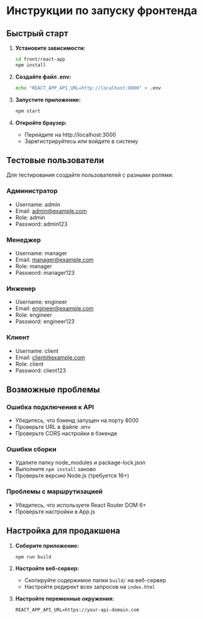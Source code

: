 # Инструкции по запуску фронтенда

## Быстрый старт

1. **Установите зависимости:**
   ```bash
   cd front/react-app
   npm install
   ```

2. **Создайте файл .env:**
   ```bash
   echo "REACT_APP_API_URL=http://localhost:8000" > .env
   ```

3. **Запустите приложение:**
   ```bash
   npm start
   ```

4. **Откройте браузер:**
   - Перейдите на http://localhost:3000
   - Зарегистрируйтесь или войдите в систему

## Тестовые пользователи

Для тестирования создайте пользователей с разными ролями:

### Администратор
- Username: admin
- Email: admin@example.com
- Role: admin
- Password: admin123

### Менеджер
- Username: manager
- Email: manager@example.com
- Role: manager
- Password: manager123

### Инженер
- Username: engineer
- Email: engineer@example.com
- Role: engineer
- Password: engineer123

### Клиент
- Username: client
- Email: client@example.com
- Role: client
- Password: client123

## Возможные проблемы

### Ошибка подключения к API
- Убедитесь, что бэкенд запущен на порту 8000
- Проверьте URL в файле .env
- Проверьте CORS настройки в бэкенде

### Ошибки сборки
- Удалите папку node_modules и package-lock.json
- Выполните `npm install` заново
- Проверьте версию Node.js (требуется 16+)

### Проблемы с маршрутизацией
- Убедитесь, что используете React Router DOM 6+
- Проверьте настройки в App.js

## Настройка для продакшена

1. **Соберите приложение:**
   ```bash
   npm run build
   ```

2. **Настройте веб-сервер:**
   - Скопируйте содержимое папки `build/` на веб-сервер
   - Настройте редирект всех запросов на `index.html`

3. **Настройте переменные окружения:**
   ```env
   REACT_APP_API_URL=https://your-api-domain.com
   ```
